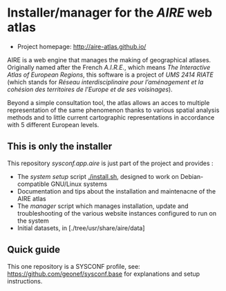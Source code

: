 
# Installer/manager for the _AIRE_ web atlas

* Project homepage: http://aire-atlas.github.io/

AIRE is a web engine that manages the making of geographical atlases.
Originally named after the French _A.I.R.E._, which means _The Interactive Atlas of European Regions_, this software is a project of _UMS 2414 RIATE_ (which stands for _Réseau interdisciplinaire pour l’aménagement et la cohésion des territoires de l’Europe et de ses voisinages_).

Beyond a simple consultation tool, the atlas allows an acces to multiple representation of the same phenomenon thanks to various spatial analysis methods and to little current cartographic representations in accordance with 5 different European levels.


## This is only the installer

This repository _sysconf.app.aire_ is just part of the project and provides :
* The *system setup* script [./install.sh](./install.sh), designed to work on Debian-compatible GNU/Linux systems
* Documentation and tips about the installation and maintenacne of the AIRE atlas
* The *manager* script which manages installation, update and troubleshooting of the various website instances configured to run on the system
* Initial datasets, in [./tree/usr/share/aire/data]


## Quick guide

This one repository is a SYSCONF profile, see: https://github.com/geonef/sysconf.base for explanations and setup instructions.
